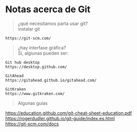 # Notas acerca de Git

> ¿qué necesitamos parta usar git?  
> instalar git  

    https://git-scm.com/
    
> ¿hay interfase gráfica?  
> Si, algiunas pueden ser:   

    Git hub desktop 
    https://desktop.github.com/  
    
    GitAhead  
    https://gitahead.github.io/gitahead.com/  
    
    GitKraken  
    https://www.gitkraken.com/  
    
> Algunas guías

  https://education.github.com/git-cheat-sheet-education.pdf    
  https://rogerdudler.github.io/git-guide/index.es.html       
  https://git-scm.com/docs
  

